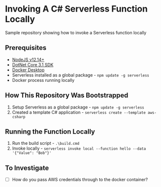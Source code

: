 # Invoking A C# Serverless Function Locally

Sample repository showing how to invoke a Serverless function locally

## Prerequisites

* [NodeJS v12.14+](https://nodejs.org/en/)
* [DotNet Core 3.1 SDK](https://dotnet.microsoft.com/download/dotnet-core/3.1)
* [Docker Desktop](https://www.docker.com/products/docker-desktop)
* Serverless installed as a global package - `npm update -g serverless`
* Docker process running locally

## How This Repository Was Bootstrapped

1. Setup Serverless as a global package - `npm update -g serverless`
2. Created a template C# application - `serverless create --template aws-csharp`

## Running the Function Locally

1. Run the build script - `.\build.cmd`
2. Invoke locally - `serverless invoke local --function hello --data '{"Value": "Bob"}'`

## To Investigate

- [ ] How do you pass AWS credentials through to the docker container?